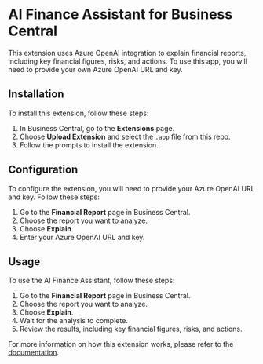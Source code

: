 # AI Finance Assistant for Business Central

This extension uses Azure OpenAI integration to explain financial reports, including key financial figures, risks, and actions. To use this app, you will need to provide your own Azure OpenAI URL and key.

## Installation

To install this extension, follow these steps:

1. In Business Central, go to the **Extensions** page.
2. Choose **Upload Extension** and select the `.app` file from this repo.
3. Follow the prompts to install the extension.

## Configuration

To configure the extension, you will need to provide your Azure OpenAI URL and key. Follow these steps:

1. Go to the **Financial Report** page in Business Central.
2. Choose the report you want to analyze.
3. Choose **Explain**.
4. Enter your Azure OpenAI URL and key.

## Usage

To use the AI Finance Assistant, follow these steps:

1. Go to the **Financial Report** page in Business Central.
2. Choose the report you want to analyze.
3. Choose **Explain**.
4. Wait for the analysis to complete.
5. Review the results, including key financial figures, risks, and actions.

For more information on how this extension works, please refer to the [documentation](https://katson.com/).
